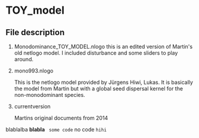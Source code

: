# TOY_model


## File description


1. Monodominance_TOY_MODEL.nlogo
	this is an edited version of Martin's old netlogo model.
	I included disturbance and some sliders to play around.

2. mono993.nlogo

	This is the netlogo model provided by Jürgens Hiwi, Lukas.
	It is basically the model from Martin but with a global seed dispersal
	kernel for the non-monodominant species.

3. currentversion

	Martins original documents from 2014

blablalba **blabla** 
`` some code``
no code
`hihi`
